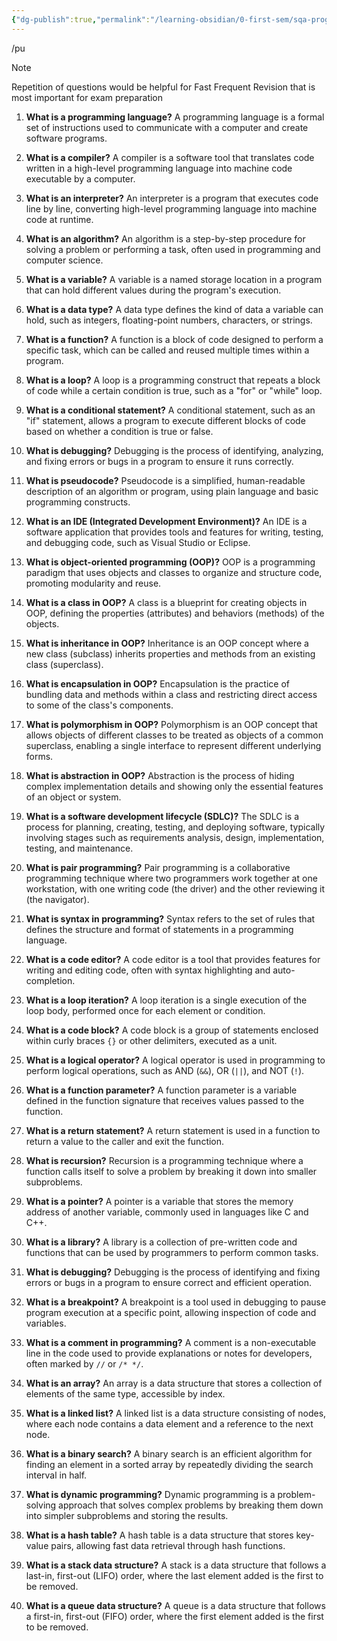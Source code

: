 ```yaml
---
{"dg-publish":true,"permalink":"/learning-obsidian/0-first-sem/sqa-programming-part-2/","created":"2025-01-27T23:39:36.337+05:30","updated":"2025-01-28T18:54:42.849+05:30"}
---
```


/pu
> [!NOTE]
> Repetition of questions would be helpful for Fast Frequent Revision that is most important for exam preparation 

1. **What is a programming language?**
   A programming language is a formal set of instructions used to communicate with a computer and create software programs.

2. **What is a compiler?**
   A compiler is a software tool that translates code written in a high-level programming language into machine code executable by a computer.

3. **What is an interpreter?**
   An interpreter is a program that executes code line by line, converting high-level programming language into machine code at runtime.

4. **What is an algorithm?**
   An algorithm is a step-by-step procedure for solving a problem or performing a task, often used in programming and computer science.

5. **What is a variable?**
   A variable is a named storage location in a program that can hold different values during the program's execution.

6. **What is a data type?**
   A data type defines the kind of data a variable can hold, such as integers, floating-point numbers, characters, or strings.

7. **What is a function?**
   A function is a block of code designed to perform a specific task, which can be called and reused multiple times within a program.

8. **What is a loop?**
   A loop is a programming construct that repeats a block of code while a certain condition is true, such as a "for" or "while" loop.

9. **What is a conditional statement?**
   A conditional statement, such as an "if" statement, allows a program to execute different blocks of code based on whether a condition is true or false.

10. **What is debugging?**
    Debugging is the process of identifying, analyzing, and fixing errors or bugs in a program to ensure it runs correctly.

11. **What is pseudocode?**
    Pseudocode is a simplified, human-readable description of an algorithm or program, using plain language and basic programming constructs.

12. **What is an IDE (Integrated Development Environment)?**
    An IDE is a software application that provides tools and features for writing, testing, and debugging code, such as Visual Studio or Eclipse.

13. **What is object-oriented programming (OOP)?**
    OOP is a programming paradigm that uses objects and classes to organize and structure code, promoting modularity and reuse.

14. **What is a class in OOP?**
    A class is a blueprint for creating objects in OOP, defining the properties (attributes) and behaviors (methods) of the objects.

15. **What is inheritance in OOP?**
    Inheritance is an OOP concept where a new class (subclass) inherits properties and methods from an existing class (superclass).

16. **What is encapsulation in OOP?**
    Encapsulation is the practice of bundling data and methods within a class and restricting direct access to some of the class's components.

17. **What is polymorphism in OOP?**
    Polymorphism is an OOP concept that allows objects of different classes to be treated as objects of a common superclass, enabling a single interface to represent different underlying forms.

18. **What is abstraction in OOP?**
    Abstraction is the process of hiding complex implementation details and showing only the essential features of an object or system.

19. **What is a software development lifecycle (SDLC)?**
    The SDLC is a process for planning, creating, testing, and deploying software, typically involving stages such as requirements analysis, design, implementation, testing, and maintenance.

20. **What is pair programming?**
    Pair programming is a collaborative programming technique where two programmers work together at one workstation, with one writing code (the driver) and the other reviewing it (the navigator).



1. **What is syntax in programming?**
   Syntax refers to the set of rules that defines the structure and format of statements in a programming language.

2. **What is a code editor?**
   A code editor is a tool that provides features for writing and editing code, often with syntax highlighting and auto-completion.

3. **What is a loop iteration?**
   A loop iteration is a single execution of the loop body, performed once for each element or condition.

4. **What is a code block?**
   A code block is a group of statements enclosed within curly braces `{}` or other delimiters, executed as a unit.

5. **What is a logical operator?**
   A logical operator is used in programming to perform logical operations, such as AND (`&&`), OR (`||`), and NOT (`!`).

6. **What is a function parameter?**
   A function parameter is a variable defined in the function signature that receives values passed to the function.

7. **What is a return statement?**
   A return statement is used in a function to return a value to the caller and exit the function.

8. **What is recursion?**
   Recursion is a programming technique where a function calls itself to solve a problem by breaking it down into smaller subproblems.

9. **What is a pointer?**
   A pointer is a variable that stores the memory address of another variable, commonly used in languages like C and C++.

10. **What is a library?**
    A library is a collection of pre-written code and functions that can be used by programmers to perform common tasks.

11. **What is debugging?**
    Debugging is the process of identifying and fixing errors or bugs in a program to ensure correct and efficient operation.

12. **What is a breakpoint?**
    A breakpoint is a tool used in debugging to pause program execution at a specific point, allowing inspection of code and variables.

13. **What is a comment in programming?**
    A comment is a non-executable line in the code used to provide explanations or notes for developers, often marked by `//` or `/* */`.

14. **What is an array?**
    An array is a data structure that stores a collection of elements of the same type, accessible by index.

15. **What is a linked list?**
    A linked list is a data structure consisting of nodes, where each node contains a data element and a reference to the next node.

16. **What is a binary search?**
    A binary search is an efficient algorithm for finding an element in a sorted array by repeatedly dividing the search interval in half.

17. **What is dynamic programming?**
    Dynamic programming is a problem-solving approach that solves complex problems by breaking them down into simpler subproblems and storing the results.

18. **What is a hash table?**
    A hash table is a data structure that stores key-value pairs, allowing fast data retrieval through hash functions.

19. **What is a stack data structure?**
    A stack is a data structure that follows a last-in, first-out (LIFO) order, where the last element added is the first to be removed.

20. **What is a queue data structure?**
    A queue is a data structure that follows a first-in, first-out (FIFO) order, where the first element added is the first to be removed.

